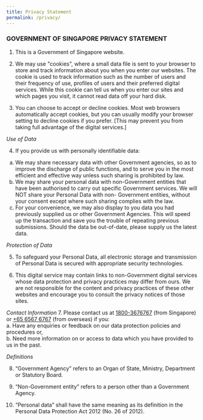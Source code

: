 ```yaml
---
title: Privacy Statement
permalink: /privacy/
---
```

### **GOVERNMENT OF SINGAPORE PRIVACY STATEMENT**

1. This is a Government of Singapore website. 

2. We may use "cookies", where a small data file is sent to your browser to store and track information about you when you enter our websites. The cookie is used to track information such as the number of users and their frequency of use, profiles of users and their preferred digital services. While this cookie can tell us when you enter our sites and which pages you visit, it cannot read data off your hard disk. 

3. You can choose to accept or decline cookies. Most web browsers automatically accept cookies, but you can usually modify your browser setting to decline cookies if you prefer. [This may prevent you from taking full advantage of the digital services.] 

*Use of Data* 

<ol start="4">
  <li>If you provide us with personally identifiable data:</li>
</ol>
<ol type="a">	
  <li>We may share necessary data with other Government agencies, so as to improve the discharge of public functions, and to serve you in the most efficient and effective way unless such sharing is prohibited by law.</li>
  <li>We may share your personal data with non-Government entities that have been authorised to carry out specific Government services. We will NOT share your Personal Data with non- Government entities, without your consent except where such sharing complies with the law.</li>
  <li>For your convenience, we may also display to you data you had previously supplied us or other Government Agencies. This will speed up the transaction and save you the trouble of repeating previous submissions. Should the data be out-of-date, please supply us the latest data.</li>
</ol>

*Protection of Data* 

<ol start="5">
  <li>
    <p>To safeguard your Personal Data, all electronic storage and transmission of Personal Data is secured with appropriate security technologies.</p>
  </li>
  <li>
    <p>This digital service may contain links to non-Government digital services whose data protection and privacy practices may differ from ours. We are not responsible for the content and privacy practices of these other websites and encourage you to consult the privacy notices of those sites.</p>
  </li>
</ol>

*Contact Information*
7. Please contact us at [1800-3676767](tel:18003676767) (from Singapore) or [+65 6567 6767](tel:+6565676767) (from overseas) if you: <br>
a. Have any enquiries or feedback on our data protection policies and procedures or, <br>
b. Need more information on or access to data which you have provided to us in the past. 

*Definitions* 

8. “Government Agency” refers to an Organ of State, Ministry, Department or Statutory Board. 

9. “Non-Government entity” refers to a person other than a Government Agency. 

10. “Personal data” shall have the same meaning as its definition in the Personal Data Protection Act 2012 (No. 26 of 2012).